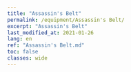 ```yaml
---
title: "Assassin's Belt"
permalink: /equipment/Assassin's Belt/
excerpt: "Assassin's Belt"
last_modified_at: 2021-01-26
lang: en
ref: "Assassin's Belt.md"
toc: false
classes: wide
---
```


